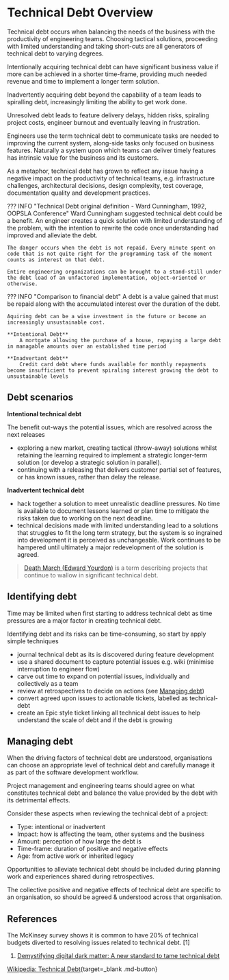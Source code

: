 # Technical Debt Overview

Technical debt occurs when balancing the needs of the business with the productivity of engineering teams. Choosing tactical solutions, proceeding with limited understanding and taking short-cuts are all generators of technical debt to varying degrees.

Intentionally acquiring technical debt can have significant business value if more can be achieved in a shorter time-frame, providing much needed revenue and time to implement a longer term solution.

Inadvertently acquiring debt beyond the capability of a team leads to spiralling debt, increasingly limiting the ability to get work done. 

Unresolved debt leads to feature delivery delays, hidden risks, spiraling project costs, engineer burnout and eventually leaving in frustration.  

Engineers use the term technical debt to communicate tasks are needed to improving the current system, along-side tasks only focused on business features. Naturally a system upon which teams can deliver timely features has intrinsic value for the business and its customers.

As a metaphor, technical debt has grown to reflect any issue having a negative impact on the productivity of technical teams, e.g. infrastructure challenges, architectural decisions, design complexity, test coverage, documentation quality and development practices. 


??? INFO "Technical Debt original definition - Ward Cunningham, 1992, OOPSLA Conference"
    Ward Cunningham suggested technical debt could be a benefit.  An engineer creates a quick solution with limited understanding of the problem, with the intention to rewrite the code once understanding had improved and alleviate the debt. 

    The danger occurs when the debt is not repaid. Every minute spent on code that is not quite right for the programming task of the moment counts as interest on that debt. 

    Entire engineering organizations can be brought to a stand-still under the debt load of an unfactored implementation, object-oriented or otherwise.


??? INFO "Comparison to financial debt"
    A debt is a value gained that must be repaid along with the accumulated interest over the duration of the debt.  

    Aquiring debt can be a wise investment in the future or become an increasingly unsustainable cost.

    **Intentional Debt**
        A mortgate allowing the purchase of a house, repaying a large debt in managable amounts over an established time period

    **Inadvertant debt**
        Credit card debt where funds available for monthly repayments become insufficient to prevent spiraling interest growing the debt to unsustainable levels


## Debt scenarios

**Intentional technical debt** 

The benefit out-ways the potential issues, which are resolved across the next releases

- exploring a new market, creating tactical (throw-away) solutions whilst retaining the learning required to implement a strategic longer-term solution (or develop a strategic solution in parallel).
- continuing with a releasing that delivers customer partial set of features, or has known issues, rather than delay the release.

**Inadvertent technical debt** 

- hack together a solution to meet unrealistic deadline pressures.  No time is available to document lessons learned or plan time to mitigate the risks taken due to working on the next deadline.
- technical decisions made with limited understanding lead to a solutions that struggles to fit the long term strategy, but the system is so ingrained into development it is perceived as unchangeable.  Work continues to be hampered until ultimately a major redevelopment of the solution is agreed.

> [Death March (Edward Yourdon)](https://en.wikipedia.org/wiki/Death_march_(project_management)) is a term describing projects that continue to wallow in significant technical debt.


## Identifying debt

Time may be limited when first starting to address technical debt as time pressures are a major factor in creating technical debt.

Identifying debt and its risks can be time-consuming, so start by apply simple techniques 

- journal technical debt as its is discovered during feature development 
- use a shared document to capture potential issues e.g. wiki (minimise interruption to engineer flow)
- carve out time to expand on potential issues, individually and collectively as a team 
- review at retrospectives to decide on actions (see [Managing debt](#managing-debt))
- convert agreed upon issues to actionable tickets, labelled as technical-debt 
- create an Epic style ticket linking all technical debt issues to help understand the scale of debt and if the debt is growing


## Managing debt 

When the driving factors of technical debt are understood, organisations can choose an appropriate level of technical debt and carefully manage it as part of the software development workflow.

Project management and engineering teams should agree on what constitutes technical debt and balance the value provided by the debt with its detrimental effects.  

Consider these aspects when reviewing the technical debt of a project:

- Type: intentional or inadvertent
- Impact: how is affecting the team, other systems and the business
- Amount: perception of how large the debt is
- Time-frame: duration of positive and negative effects
- Age: from active work or inherited legacy

Opportunities to alleviate technical debt should be included during planning work and experiences shared during retrospectives.

The collective positive and negative effects of technical debt are specific to an organisation, so should be agreed & understood across that organisation.


## References

The McKinsey survey shows it is common to have 20% of technical budgets diverted to resolving issues related to technical debt. [1]

  1. [Demystifying digital dark matter: A new standard to tame technical debt](https://www.mckinsey.com/capabilities/mckinsey-digital/our-insights/demystifying-digital-dark-matter-a-new-standard-to-tame-technical-debt)

[Wikipedia: Technical Debt](https://en.wikipedia.org/wiki/Technical_debt){target=_blank .md-button} 

